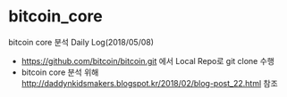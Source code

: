 # bitcoin_core
bitcoin core 분석 Daily Log(2018/05/08)
- https://github.com/bitcoin/bitcoin.git 에서 Local Repo로 git clone 수행
- bitcoin core 분석 위해 http://daddynkidsmakers.blogspot.kr/2018/02/blog-post_22.html 참조
